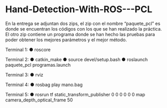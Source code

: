 # Hand-Detection-With-ROS---PCL
En la entrega se adjuntan dos zips, el zip con el nombre “paquete_pcl” es donde se
encuentran los códigos con los que se han realizado la práctica. El otro zip contiene un
programa donde se han hecho las pruebas para poder obtener los mejores parámetros y el
mejor método.

Terminal 1:
● roscore

Terminal 2:
● catkin_make
● source devel/setup.bash
● roslaunch paquete_pcl programas.launch

Terminal 3:
● rviz

Terminal 4:
● rosbag play mano.bag

Terminal 5:
● rosrun tf static_transform_publisher 0 0 0 0 0 0 map camera_depth_optical_frame 50
